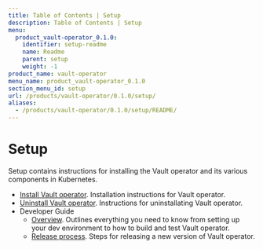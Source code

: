 ```yaml
---
title: Table of Contents | Setup
description: Table of Contents | Setup
menu:
  product_vault-operator_0.1.0:
    identifier: setup-readme
    name: Readme
    parent: setup
    weight: -1
product_name: vault-operator
menu_name: product_vault-operator_0.1.0
section_menu_id: setup
url: /products/vault-operator/0.1.0/setup/
aliases:
  - /products/vault-operator/0.1.0/setup/README/
---
```

# Setup

Setup contains instructions for installing the Vault operator and its various components in Kubernetes.

- [Install Vault operator](/docs/setup/install.md). Installation instructions for Vault operator.
- [Uninstall Vault operator](/docs/setup/uninstall.md). Instructions for uninstallating Vault operator.
- Developer Guide
  - [Overview](/docs/setup/developer-guide/overview.md). Outlines everything you need to know from setting up your dev environment to how to build and test Vault operator.
  - [Release process](/docs/setup/developer-guide/release.md). Steps for releasing a new version of Vault operator.
